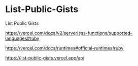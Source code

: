 # List-Public-Gists
List Public Gists


https://vercel.com/docs/v2/serverless-functions/supported-languages#ruby

https://vercel.com/docs/runtimes#official-runtimes/ruby


https://list-public-gists.vercel.app/api